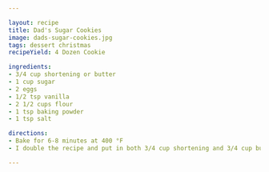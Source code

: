 ```yaml
---

layout: recipe
title: Dad's Sugar Cookies
image: dads-sugar-cookies.jpg
tags: dessert christmas
recipeYield: 4 Dozen Cookie

ingredients:
- 3/4 cup shortening or butter
- 1 cup sugar
- 2 eggs
- 1/2 tsp vanilla
- 2 1/2 cups flour
- 1 tsp baking powder
- 1 tsp salt

directions:
- Bake for 6-8 minutes at 400 °F
- I double the recipe and put in both 3/4 cup shortening and 3/4 cup butter.

---
```


